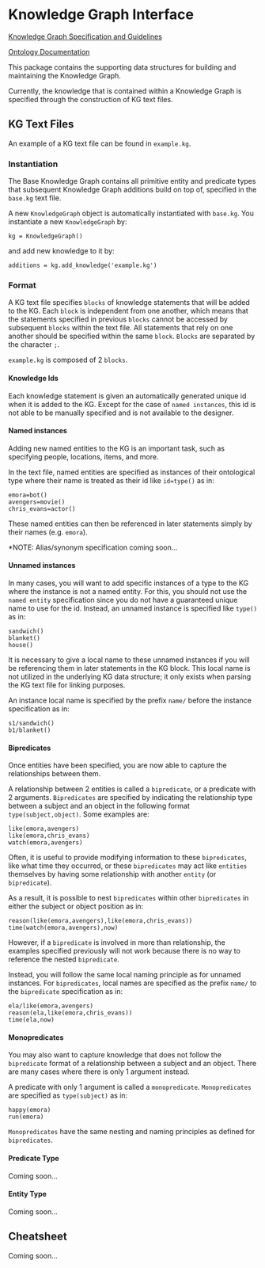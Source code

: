 # Knowledge Graph Interface

[Knowledge Graph Specification and Guidelines](https://docs.google.com/document/d/1mfdZIY09JwZ-DN4eBmIpxQ9phItEbrJqD5d1QtFKBN8/edit?usp=sharing)

[Ontology Documentation](https://drive.google.com/drive/folders/1Cdn8DQZMtoV3i4r5s-9hzVRA9bYteVEq?usp=sharing)

This package contains the supporting data structures for building and 
maintaining the Knowledge Graph. 

Currently, the knowledge that is contained within a Knowledge Graph 
is specified through the construction of KG text files.

## KG Text Files
    
An example of a KG text file can be found in `example.kg`.

### Instantiation

The Base Knowledge Graph contains all primitive entity and predicate
types that subsequent Knowledge Graph additions build on top of, 
specified in the `base.kg` text file.

A new `KnowledgeGraph` object is automatically instantiated with 
`base.kg`. You instantiate a new `KnowledgeGraph` by:

```
kg = KnowledgeGraph()
```
and add new knowledge to it by:

```
additions = kg.add_knowledge('example.kg')
```

### Format

A KG text file specifies `blocks` of knowledge statements 
that will be added to the KG. 
Each `block` is independent from one another, which means
that the statements specified in previous `blocks` cannot be 
accessed by subsequent `blocks` within the text file. 
All statements that rely on one another should be specified within
the same `block`.
`Blocks` are separated by the character `;`.

`example.kg` is composed of 2 `blocks`.

#### Knowledge Ids
Each knowledge statement is given an automatically generated
unique id when it is added to the KG. Except for the case
of `named instances`, this id is not able to be manually 
specified and is not available to the designer.

#### Named instances

Adding new named entities to the KG is an important task, 
such as specifying people, locations, items, and more. 

In the text file, named entities are specified as instances of 
their ontological type where their name is treated as their 
id like `id=type()` as in:
```
emora=bot()
avengers=movie()
chris_evans=actor()
```

These named entities can then be referenced in later statements 
simply by their names (e.g. `emora`).

*NOTE: Alias/synonym specification coming soon...

#### Unnamed instances

In many cases, you will want to add specific instances of a type
to the KG where the instance is not a named entity. 
For this, you should not use the `named entity` specification since
you do not have a guaranteed unique name to use for the id. 
Instead, an unnamed instance is specified like `type()` as in:

```
sandwich()
blanket()
house()
```

It is necessary to give a local name to these unnamed instances if 
you will be referencing them in later statements in the KG block.
This local name is not utilized in the underlying KG data structure;
it only exists when parsing the KG text file for linking purposes.

An instance local name is specified by the prefix `name/` before 
the instance specification as in:
```
s1/sandwich()
b1/blanket()
```

#### Bipredicates

Once entities have been specified, you are now able to capture 
the relationships between them. 

A relationship between 2 entities is called a `bipredicate`, 
or a predicate with 2 arguments. `Bipredicates` are specified 
by indicating the relationship type between a subject and an 
object in the following format `type(subject,object)`. 
Some examples are:

```
like(emora,avengers)
like(emora,chris_evans)
watch(emora,avengers)
```

Often, it is useful to provide modifying information to these 
`bipredicates`, like what time they occurred, 
or these `bipredicates` may act like `entities` themselves by
having some relationship with another `entity` (or `bipredicate`).

As a result, it is possible to nest `bipredicates` within other
`bipredicates` in either the subject or object position as in:

```
reason(like(emora,avengers),like(emora,chris_evans))
time(watch(emora,avengers),now)
```

However, if a `bipredicate` is involved in more than relationship,
the examples specified previously will not work because there is
no way to reference the nested `bipredicate`. 

Instead, you will follow the same local naming principle as for 
unnamed instances.
For `bipredicates`, local names are specified as the prefix `name/` to the `bipredicate`
specification as in:
```
ela/like(emora,avengers)
reason(ela,like(emora,chris_evans))
time(ela,now)
```

#### Monopredicates

You may also want to capture knowledge that does not follow the 
`bipredicate` format of a relationship between a subject and 
an object. There are many cases where there is only 1 argument
instead. 

A predicate with only 1 argument is called a `monopredicate`. 
`Monopredicates` are specified as `type(subject)` as in:

```
happy(emora)
run(emora)
```

`Monopredicates` have the same nesting and naming principles 
as defined for `bipredicates`.

#### Predicate Type 

Coming soon...

#### Entity Type

Coming soon...

## Cheatsheet

Coming soon...